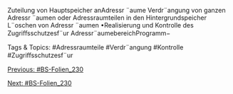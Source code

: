 Zuteilung von Hauptspeicher anAdressr ¨aume
Verdr¨angung von ganzen Adressr ¨aumen oder
Adressraumteilen in den Hintergrundspeicher
L¨oschen von Adressr ¨aumen
•Realisierung und Kontrolle des Zugriﬀsschutzesf¨ur Adressr¨aumebereichProgramm−

   Tags & Topics:
   #Adressraumteile
   #Verdr¨angung
   #Kontrolle
   #Zugriﬀsschutzesf¨ur

[Previous: #BS-Folien_230](BS-Folien_230.md)

[Next: #BS-Folien_230](BS-Folien_230.md)